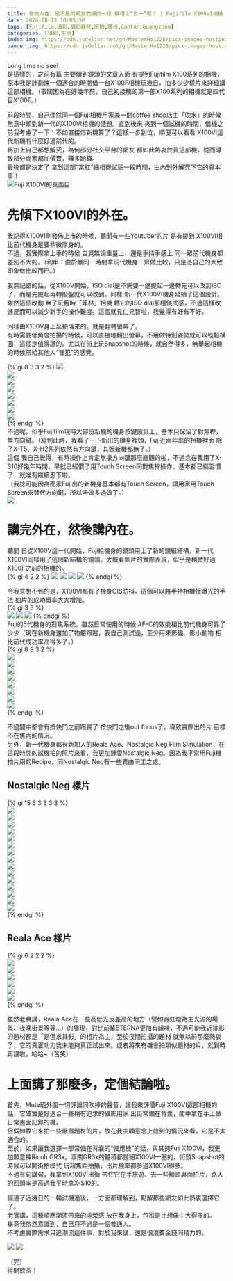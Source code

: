 ```yaml
---
title: 你的內在，是不是同網友們講的一樣 稱得上“世一”呢？ | Fujifilm X100VI相機 簡單使用體驗
date: 2024-08-13 10:05:30
tags: [Fujifilm,攝影,攝影器材,街拍,廣州,Canton,Guangzhou]
categories: [攝影,生活]
index_img: https://cdn.jsdelivr.net/gh/MasterHo1228/picx-images-hosting@master/Aug2024/IMG_5433.5q7c3epq5w.webp
banner_img: https://cdn.jsdelivr.net/gh/MasterHo1228/picx-images-hosting@master/Aug2024/IMG_5462.7p3itqvg5i.webp
---
```


Long time no see!  
是這樣的，之前有篇 主要傾到鏡頭的文章入面 有提到Fujifilm X100系列的相機，原本我是計劃揀一個適合的時間借一台X100F相機玩幾日，拍多少少樣片來詳細講這部相機。（事關因為在好幾年前，自己初接觸的第一部X100系列的相機就是四代目X100F。）  
  
前段時間，自己偶然同一個Fuji相機用家兼一間coffee shop店主「吹水」的時候 無意中傾到新一代的X100VI相機的話題。直到後來 夾到一個試機的時間，借機之前我考慮了一下：不如直接借新機算了？這樣一步到位，順便可以看看 X100VI這代新機有什麼好過前代的。  
再加上自己都想解究，為何部分社交平台的網友 都如此熱衷於買這部機，從而導致部分商家都加價賣，賺多啲錢。  
最後都是決定了 拿到這部”當紅“細相機試玩一段時間，由內到外解究下它的真本事！  
![Fuji X100VI的真面目](https://cdn.jsdelivr.net/gh/MasterHo1228/picx-images-hosting@master/Aug2024/IMG_5440.5q7c3f18pc.webp)


# 先傾下X100VI的外在。  
我記得X100VI剛發佈上市的時候，聽聞有一些Youtuber的片 是有提到 X100VI相比前代機身是要稍微厚身的。  
不過，我實際拿上手的時候 自覺無論重量上、還是手持手感上 同一眾前代機身都差別不大的。（利申：由於無同一時間拿前代機身一齊做比較，只是憑自己的大致印象做比較而已。）  
  
我無記錯的話，從X100V開始，ISO dial是不需要一邊提起一邊轉先可以改到ISO了，而是先提起再轉撥盤就可以改到。同樣 新一代X100VI機身延續了這個設計。  
雖然這個改動 無了玩舊時「菲林」相機 轉它的ISO dial那種儀式感，不過這樣改進反而可以減少新手的操作難度。這個就見仁見智啦，我覺得有好有不好。  
  
同樣由X100V身上延續落來的，就是翻轉螢幕了。  
有時需要低角度拍攝的時候，可以直接地翻出螢幕，不用做特別姿勢就可以輕鬆構圖，這個是值得讚的。尤其在街上玩Snapshot的時候，就自然得多，無舉起相機的時候帶給其他人“冒犯”的感覺。  
  
{% gi 8 3 3 2 %}
  ![](https://cdn.jsdelivr.net/gh/MasterHo1228/picx-images-hosting@master/Aug2024/24-07-26-DSCF9257.8hgebi1kub.webp)  
  ![](https://cdn.jsdelivr.net/gh/MasterHo1228/picx-images-hosting@master/Aug2024/24-07-27-DSCF9366.7egp0m7mxr.webp)  
  ![](https://cdn.jsdelivr.net/gh/MasterHo1228/picx-images-hosting@master/Aug2024/24-07-26-DSCF9343.1hs4tlr3ym.webp)  
  ![](https://cdn.jsdelivr.net/gh/MasterHo1228/picx-images-hosting@master/Aug2024/24-07-26-DSCF9321.6bgzpqb1bg.webp)  
  ![](https://cdn.jsdelivr.net/gh/MasterHo1228/picx-images-hosting@master/Aug2024/24-07-26-DSCF9328.lzrum7gv.webp)  
  ![](https://cdn.jsdelivr.net/gh/MasterHo1228/picx-images-hosting@master/Aug2024/24-07-26-DSCF9333.73tv7gserf.webp)  
  ![](https://cdn.jsdelivr.net/gh/MasterHo1228/picx-images-hosting@master/Aug2024/24-07-28-DSCF9436.8ad6g2hbc3.webp)  
  ![](https://cdn.jsdelivr.net/gh/MasterHo1228/picx-images-hosting@master/Aug2024/24-07-28-DSCF9456.1zi6ifomgn.webp)  
{% endgi %}  
不過呢，似乎Fujifilm現時大部份新機的機身按鍵設計上，基本只保留了對焦桿，無方向鍵。（寫到此時，我看了一下新出的機身裡頭，Fuji近兩年出的相機裡面 除了X-T5、X-H2系列依然有方向鍵，其餘新機都無了。）  
這個 我自己覺得，有時操作上肯定無撳方向鍵那麼直觀的啦，不過念在我用了X-S10好幾年時間，早就已經慣了用Touch Screen同對焦桿操作，基本都已經習慣了，就唯有繼續忍下啦。  
（我諗可能因為而家Fuji出的新機身基本都有Touch Screen，讓用家用Touch Screen來替代方向鍵，所以唔做多過做了。）  
![](https://cdn.jsdelivr.net/gh/MasterHo1228/picx-images-hosting@master/Aug2024/IMG_5418.9dcvqxzp1u.webp)  

# 講完外在，然後講內在。  
聽聞 自從X100V這一代開始，Fuji給機身的鏡頭用上了新的鏡組結構，新一代X100VI同樣用了這個新結構的鏡頭。大概看圖片的實際表現，似乎是稍微好過X100F之前的相機的。  
{% gi 4 2 2 %}
  ![](https://cdn.jsdelivr.net/gh/MasterHo1228/picx-images-hosting@master/Aug2024/24-08-04-DSCF9811.67xds81n0d.webp)
  ![](https://cdn.jsdelivr.net/gh/MasterHo1228/picx-images-hosting@master/Aug2024/24-08-04-DSCF9830.2venxukm5v.webp)
  ![](https://cdn.jsdelivr.net/gh/MasterHo1228/picx-images-hosting@master/Aug2024/24-08-04-DSCF9685.5j4487d8mn.webp)
  ![](https://cdn.jsdelivr.net/gh/MasterHo1228/picx-images-hosting@master/Aug2024/24-07-31-DSCF9559.3rb5dato80.webp)
{% endgi %}  
  
令我意想不到的是，X100VI都有了機身OIS防抖。這個可以將手持相機慢曝光的手法 拍片的成功概率大大增加。  
{% gi 3 3 %}  
  ![](https://cdn.jsdelivr.net/gh/MasterHo1228/picx-images-hosting@master/Aug2024/24-07-26-DSCF9303.102356w9zu.webp)
  ![](https://cdn.jsdelivr.net/gh/MasterHo1228/picx-images-hosting@master/Aug2024/24-07-26-DSCF9299.9gwhoucrlf.webp)
  ![](https://cdn.jsdelivr.net/gh/MasterHo1228/picx-images-hosting@master/Aug2024/24-07-28-DSCF9453.5tqy1bm1e9.webp)
{% endgi %}  
Fuji的5代機身的對焦系統，雖然日常使用的時候 AF-C的效能相比前代機身可靠了少少（現在新機身還加了物體跟蹤，我自己測試過，至少用來影貓、影小動物 相比前代成功率高得多了。）  
{% gi 8 3 3 2 %}  
  ![](https://cdn.jsdelivr.net/gh/MasterHo1228/picx-images-hosting@master/Aug2024/24-08-02-DSCF9636.8l009ei07z.webp)  
  ![](https://cdn.jsdelivr.net/gh/MasterHo1228/picx-images-hosting@master/Aug2024/24-07-29-DSCF9474.92q1xzh17y.webp)  
  ![](https://cdn.jsdelivr.net/gh/MasterHo1228/picx-images-hosting@master/Aug2024/24-07-29-DSCF9473.8s384u1t2b.webp)  
  ![](https://cdn.jsdelivr.net/gh/MasterHo1228/picx-images-hosting@master/Aug2024/24-07-27-DSCF9411.6wqnc7qc83.webp)  
  ![](https://cdn.jsdelivr.net/gh/MasterHo1228/picx-images-hosting@master/Aug2024/24-07-27-DSCF9417.8l009egmdi.webp)  
  ![](https://cdn.jsdelivr.net/gh/MasterHo1228/picx-images-hosting@master/Aug2024/24-07-28-DSCF9466.8hgebonzea.webp)  
  ![](https://cdn.jsdelivr.net/gh/MasterHo1228/picx-images-hosting@master/Aug2024/24-07-31-DSCF9543.4ckszkqyth.webp)  
  ![](https://cdn.jsdelivr.net/gh/MasterHo1228/picx-images-hosting@master/Aug2024/24-07-31-DSCF9567.6pnfgs5blw.webp)  
{% endgi %}  
  
不過間中都會有按快門之前跟實了 按快門之後out focus了，導致實際出的片 目標不在焦內的情況。  
另外，新一代機身都有新加入的Reala Ace、Nostalgic Neg Film Simulation，在這段時間的試機拍的照片來看，我更加鍾愛Nostalgic Neg。因為我平常用Fuji機拍片用的Recipe，同Nostalgic Neg有一些異曲同工之處。  
  
## Nostalgic Neg 樣片  
{% gi 15 3 3 3 3 3 %}  
  ![](https://cdn.jsdelivr.net/gh/MasterHo1228/picx-images-hosting@master/Aug2024/24-08-03-DSCF9653.5c0wcrwlys.webp)  
  ![](https://cdn.jsdelivr.net/gh/MasterHo1228/picx-images-hosting@master/Aug2024/24-08-03-DSCF9651.1vykkomyw1.webp)  
  ![](https://cdn.jsdelivr.net/gh/MasterHo1228/picx-images-hosting@master/Aug2024/24-08-03-DSCF9654.175b0nzfva.webp)  
  ![](https://cdn.jsdelivr.net/gh/MasterHo1228/picx-images-hosting@master/Aug2024/24-08-03-DSCF9661.6ik7ldm2yb.webp)  
  ![](https://cdn.jsdelivr.net/gh/MasterHo1228/picx-images-hosting@master/Aug2024/24-08-03-DSCF9672.32hvtacfuz.webp)  
  ![](https://cdn.jsdelivr.net/gh/MasterHo1228/picx-images-hosting@master/Aug2024/24-08-03-DSCF9674.6bgzpxzxi8.webp)  
  ![](https://cdn.jsdelivr.net/gh/MasterHo1228/picx-images-hosting@master/Aug2024/24-08-04-DSCF9705.3yed8qncrl.webp)  
  ![](https://cdn.jsdelivr.net/gh/MasterHo1228/picx-images-hosting@master/Aug2024/24-08-04-DSCF9698.6t71ej2jlm.webp)  
  ![](https://cdn.jsdelivr.net/gh/MasterHo1228/picx-images-hosting@master/Aug2024/24-08-04-DSCF9746.2obg2f5di5.webp)  
  ![](https://cdn.jsdelivr.net/gh/MasterHo1228/picx-images-hosting@master/Aug2024/24-08-04-DSCF9716.64druif0jl.webp)  
  ![](https://cdn.jsdelivr.net/gh/MasterHo1228/picx-images-hosting@master/Aug2024/24-08-04-DSCF9861.9gwhovt8m7.webp)  
  ![](https://cdn.jsdelivr.net/gh/MasterHo1228/picx-images-hosting@master/Aug2024/24-08-04-DSCF9687.39l3oqggtl.webp)  
  ![](https://cdn.jsdelivr.net/gh/MasterHo1228/picx-images-hosting@master/Aug2024/24-08-01-DSCF9595.5c0wcsem2t.webp)  
  ![](https://cdn.jsdelivr.net/gh/MasterHo1228/picx-images-hosting@master/Aug2024/24-08-01-DSCF9601.8hgebq9101.webp)  
  ![](https://cdn.jsdelivr.net/gh/MasterHo1228/picx-images-hosting@master/Aug2024/24-08-01-DSCF9608.3nrjfmhedf.webp)  
{% endgi %}  
  
## Reala Ace 樣片  
{% gi 6 2 2 2 %}  
  ![](https://cdn.jsdelivr.net/gh/MasterHo1228/picx-images-hosting@master/Aug2024/24-07-28-DSCF9437.b8tl8mysi.webp)  
  ![](https://cdn.jsdelivr.net/gh/MasterHo1228/picx-images-hosting@master/Aug2024/24-07-26-DSCF9353.6f0lnopn6g.webp)  
  ![](https://cdn.jsdelivr.net/gh/MasterHo1228/picx-images-hosting@master/Aug2024/24-07-26-DSCF9296.5xajz3o9mi.webp)  
  ![](https://cdn.jsdelivr.net/gh/MasterHo1228/picx-images-hosting@master/Aug2024/24-07-26-DSCF9344.6ik7leipxs.webp)  
  ![](https://cdn.jsdelivr.net/gh/MasterHo1228/picx-images-hosting@master/Aug2024/24-07-26-DSCF9350.8dwse0v5k5.webp)  
  ![](https://cdn.jsdelivr.net/gh/MasterHo1228/picx-images-hosting@master/Aug2024/24-07-26-DSCF9352.1seymzr3ib.webp)  
{% endgi %}  
  
雖然老實講，Reala Ace在一些高低光反差高的地方（譬如霓虹燈為主光源的場景、夜晚街景等等…）的展現，對比前輩ETERNA更加有韻味，不過可能我近排影的題材都是「是但求其影」的相片為主，至於夜間拍攝的題材 就無以前那麼熱衷了，它的真正功力我未能夠真正試出來。或者將來有機會拍類似題材的片，就到時再講啦，哈哈~（苦笑）  
  
# 上面講了那麼多，定個結論啦。  
首先，Mute晒外圍一切評論同吹捧的聲音，讓我來評價Fuji X100VI這部相機的話，它確實是好適合一些稍有追求的攝影用家 出街常備在背囊，間中拿在手上做日常畫面記錄的機。  
但假如靠它來拍一些嚴肅題材的片，放在我主顧意念上諗到的情況來看，它是不太適合的。  
至於，如果讓我選擇一部常備在背囊的“備用機”的話，與其揀Fuji X100VI，我更加願意揀Ricoh GR3x。事關GR3x的體積都是細X100VI一圈的，街頭Snapshot的時候可以開街拍模式 玩超焦距拍攝，出片機率都多過X100VI得多。  
不過有句講句，我拿到X100VI出街 帶住它在手旅遊、去一些舖頭裏面拍片，路人的回頭率是高過我平時拿X-S10的。  
  
經過了近幾日的一輪試機過後，一方面都理解到，點解那些網友如此熱衷選擇它了。  
老實講，這種順應潮流帶來的虛榮感 放在我身上，包袱是比想像中大得多的。  
畢竟我依然意識到，自已只不過是一個普通人。  
不考慮實際需求只追潮流這件事，對於我來講，還是很浪費金錢同精力的。  
  
![](https://cdn.jsdelivr.net/gh/MasterHo1228/picx-images-hosting@master/Aug2024/IMG_5463.9dcvr7d43k.webp)
![](https://cdn.jsdelivr.net/gh/MasterHo1228/picx-images-hosting@master/Aug2024/24-07-28-DSCF9460.6f0lnp58mb.webp)  
  
（完）  
得閒飲茶！